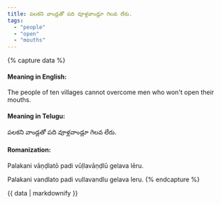 ```yaml
---
title: పలకని వాండ్లతో పది వూళ్లవాండ్లూ గెలవ లేరు.
tags:
  - "people"
  - "open"
  - "mouths"
---
```


{% capture data %}
#### Meaning in English:
The people of ten villages cannot overcome men who won't open their mouths.

#### Meaning in Telugu:
పలకని వాండ్లతో పది వూళ్లవాండ్లూ గెలవ లేరు.

#### Romanization:
Palakani vāṇḍlatō padi vūḷlavāṇḍlū gelava lēru.

Palakani vandlato padi vullavandlu gelava leru.
{% endcapture %}

{{ data | markdownify }}

